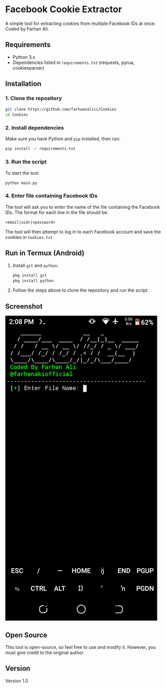 # Facebook Cookie Extractor
A simple tool for extracting cookies from multiple Facebook IDs at once. Coded by Farhan Ali.

## Requirements
- Python 3.x
- Dependencies listed in `requirements.txt` (requests, pyrua, cookiesparser)

## Installation

### 1. Clone the repository
```bash
git clone https://github.com/farhaanaliii/Cookies
cd Cookies
```

### 2. Install dependencies
Make sure you have Python and `pip` installed, then run:
```bash
pip install -r requirements.txt
```

### 3. Run the script
To start the tool:
```bash
python main.py
```

### 4. Enter file containing Facebook IDs
The tool will ask you to enter the name of the file containing the Facebook IDs. The format for each line in the file should be:
```
<email|uid>|<password>
```

The tool will then attempt to log in to each Facebook account and save the cookies in `Cookies.txt`.

## Run in Termux (Android)
1. Install `git` and `python`:
   ```bash
   pkg install git
   pkg install python
   ```

2. Follow the steps above to clone the repository and run the script.

## Screenshot
![Screenshot](https://github.com/farhaanaliii/Cookies/raw/main/Screenshot_20230717-140826.png)

## Open Source
This tool is open-source, so feel free to use and modify it. However, you must give credit to the original author.

## Version
Version 1.0
